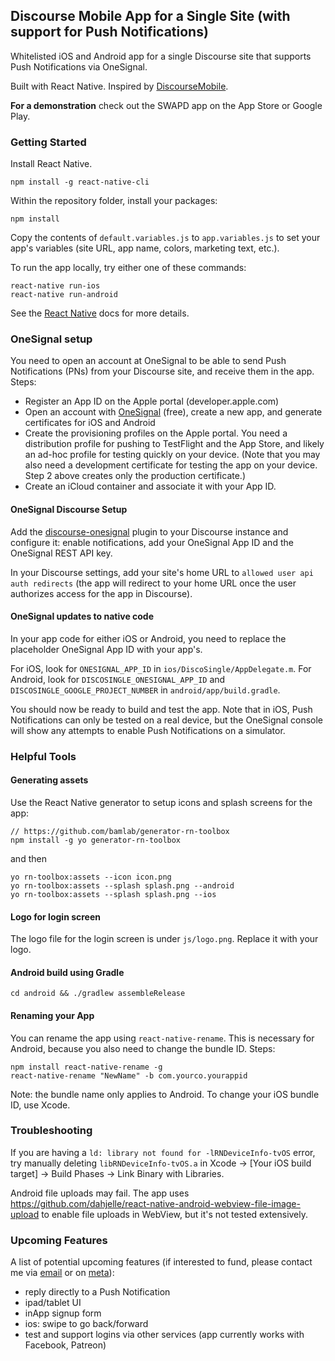 Discourse Mobile App for a Single Site (with support for Push Notifications)
--- 

Whitelisted iOS and Android app for a single Discourse site that supports Push Notifications via OneSignal. 

Built with React Native. Inspired by [DiscourseMobile](https://github.com/discourse/DiscourseMobile).

**For a demonstration** check out the SWAPD app on the App Store or Google Play. 

### Getting Started

Install React Native.
```
npm install -g react-native-cli
```

Within the repository folder, install your packages:
```
npm install
```

Copy the contents of `default.variables.js` to `app.variables.js` to set your app's variables (site URL, app name, colors, marketing text, etc.). 

To run the app locally, try either one of these commands:

```
react-native run-ios
react-native run-android
```

See the [React Native](https://facebook.github.io/react-native/docs/getting-started.html) docs for more details. 

### OneSignal setup

You need to open an account at OneSignal to be able to send Push Notifications (PNs) from your Discourse site, and receive them in the app. Steps: 

- Register an App ID on the Apple portal (developer.apple.com)
- Open an account with [OneSignal](https://www.onesignal.com) (free), create a new app, and generate certificates for iOS and Android
- Create the provisioning profiles on the Apple portal. You need a distribution profile for pushing to TestFlight and the App Store, and likely an ad-hoc profile for testing quickly on your device. (Note that you may also need a development certificate for testing the app on your device. Step 2 above creates only the production certificate.)
- Create an iCloud container and associate it with your App ID.

#### OneSignal Discourse Setup

Add the [discourse-onesignal](https://github.com/pmusaraj/discourse-onesignal/) plugin to your Discourse instance and configure it: enable notifications, add your OneSignal App ID and the OneSignal REST API key.

In your Discourse settings, add your site's home URL to `allowed user api auth redirects` (the app will redirect to your home URL once the user authorizes access for the app in Discourse). 

#### OneSignal updates to native code

In your app code for either iOS or Android, you need to replace the placeholder OneSignal App ID with your app's. 

For iOS, look for `ONESIGNAL_APP_ID` in `ios/DiscoSingle/AppDelegate.m`. 
For Android, look for `DISCOSINGLE_ONESIGNAL_APP_ID` and `DISCOSINGLE_GOOGLE_PROJECT_NUMBER` in `android/app/build.gradle`.

You should now be ready to build and test the app. Note that in iOS, Push Notifications can only be tested on a real device, but the OneSignal console will show any attempts to enable Push Notifications on a simulator.

### Helpful Tools

#### Generating assets
Use the React Native generator to setup icons and splash screens for the app: 

```
// https://github.com/bamlab/generator-rn-toolbox
npm install -g yo generator-rn-toolbox
```
and then 
```
yo rn-toolbox:assets --icon icon.png
yo rn-toolbox:assets --splash splash.png --android
yo rn-toolbox:assets --splash splash.png --ios
```

#### Logo for login screen
The logo file for the login screen is under `js/logo.png`. Replace it with your logo.  


#### Android build using Gradle
```
cd android && ./gradlew assembleRelease
```

#### Renaming your App

You can rename the app using `react-native-rename`. This is necessary for Android, because you also need to change the bundle ID. Steps: 
```
npm install react-native-rename -g
react-native-rename "NewName" -b com.yourco.yourappid
```

Note: the bundle name only applies to Android. To change your iOS bundle ID, use Xcode. 

### Troubleshooting

If you are having a `ld: library not found for -lRNDeviceInfo-tvOS` error, try manually deleting `libRNDeviceInfo-tvOS.a` in Xcode -> [Your iOS build target] -> Build Phases -> Link Binary with Libraries.

Android file uploads may fail. The app uses https://github.com/dahjelle/react-native-android-webview-file-image-upload to enable file uploads in WebView, but it's not tested extensively. 


### Upcoming Features
A list of potential upcoming features (if interested to fund, please contact me via [email](mailto:pmusaraj@gmail.com) or on [meta](https://meta.discourse.org/u/pmusaraj)): 

- reply directly to a Push Notification
- ipad/tablet UI
- inApp signup form
- ios: swipe to go back/forward
- test and support logins via other services (app currently works with Facebook, Patreon)
